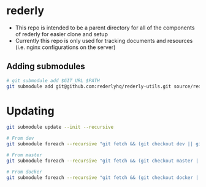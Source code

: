 # rederly
* This repo is intended to be a parent directory for all of the components of rederly for easier clone and setup
* Currently this repo is only used for tracking documents and resources (i.e. nginx configurations on the server)

## Adding submodules
```bash
# git submodule add $GIT_URL $PATH
git submodule add git@github.com:rederlyhq/rederly-utils.git source/rederly-utils
```
# Updating
```bash
git submodule update --init --recursive

# From dev
git submodule foreach --recursive "git fetch && (git checkout dev || git checkout master || git checkout main) && git pull"

# From master
git submodule foreach --recursive "git fetch && (git checkout master || git checkout main) && git pull"

# From docker
git submodule foreach --recursive "git fetch && (git checkout docker || git checkout master || git checkout main) && git pull"
```
